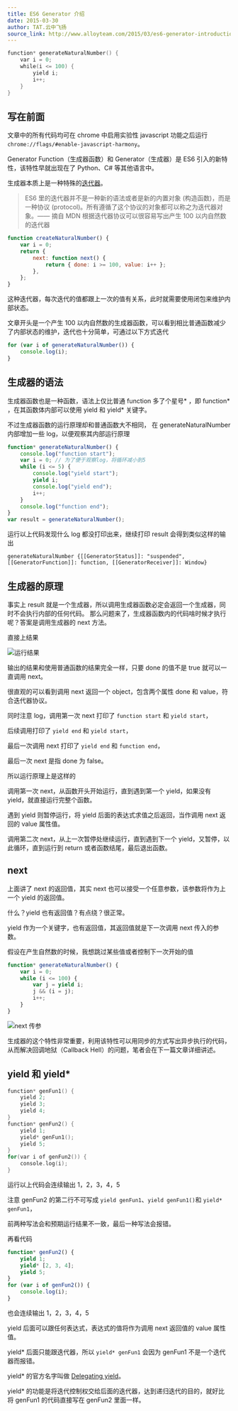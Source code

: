 ```yaml
---
title: ES6 Generator 介绍
date: 2015-03-30
author: TAT.云中飞扬
source_link: http://www.alloyteam.com/2015/03/es6-generator-introduction/
---
```


```c
function* generateNaturalNumber() {
    var i = 0;
    while(i <= 100) {
        yield i;
        i++;
    }
}
```

## 写在前面

文章中的所有代码均可在 chrome 中启用实验性 javascript 功能之后运行 `chrome://flags/#enable-javascript-harmony`。

Generator Function（生成器函数）和 Generator（生成器）是 ES6 引入的新特性，该特性早就出现在了 Python、C# 等其他语言中。

生成器本质上是一种特殊的[迭代器](https://developer.mozilla.org/zh-CN/docs/Web/JavaScript/Guide/The_Iterator_protocol)。

> ES6 里的迭代器并不是一种新的语法或者是新的内置对象 (构造函数)，而是一种协议 (protocol)。所有遵循了这个协议的对象都可以称之为迭代器对象。—— 摘自 MDN 根据迭代器协议可以很容易写出产生 100 以内自然数的迭代器

```javascript
function createNaturalNumber() {
    var i = 0;
    return {
        next: function next() {
            return { done: i >= 100, value: i++ };
        },
    };
}
```

这种迭代器，每次迭代的值都跟上一次的值有关系，此时就需要使用闭包来维护内部状态。

文章开头是一个产生 100 以内自然数的生成器函数，可以看到相比普通函数减少了内部状态的维护，迭代也十分简单，可通过以下方式迭代

```javascript
for (var i of generateNaturalNumber()) {
    console.log(i);
}
```

## 生成器的语法

生成器函数也是一种函数，语法上仅比普通 function 多了个星号\* ，即 function\* ，在其函数体内部可以使用 yield 和 yield\* 关键字。

不过生成器函数的运行原理却和普通函数大不相同， 在 generateNaturalNumber 内部增加一些 log，以便观察其内部运行原理

```javascript
function* generateNaturalNumber() {
    console.log("function start");
    var i = 0; // 为了便于观察log，将循环减小到5
    while (i <= 5) {
        console.log("yield start");
        yield i;
        console.log("yield end");
        i++;
    }
    console.log("function end");
}
var result = generateNaturalNumber();
```

运行以上代码发现什么 log 都没打印出来，继续打印 result 会得到类似这样的输出

    generateNaturalNumber {[[GeneratorStatus]]: "suspended", [[GeneratorFunction]]: function, [[GeneratorReceiver]]: Window}

## 生成器的原理

事实上 result 就是一个生成器，所以调用生成器函数必定会返回一个生成器，同时不会执行内部的任何代码。 那么问题来了，生成器函数内的代码啥时候才执行呢？答案是调用生成器的 next 方法。

直接上结果

![运行结果](http://www.alloyteam.com/wp-content/uploads/2015/03/QQ截图20150330155008.png)

输出的结果和使用普通函数的结果完全一样，只要 done 的值不是 true 就可以一直调用 next。

很直观的可以看到调用 next 返回一个 object，包含两个属性 done 和 value，符合迭代器协议。

同时注意 log，调用第一次 next 打印了 `function start` 和 `yield start`，

后续调用打印了 `yield end` 和 `yield start`，

最后一次调用 next 打印了 `yield end` 和 `function end`，

最后一次 next 是指 done 为 false。

所以运行原理上是这样的

调用第一次 next，从函数开头开始运行，直到遇到第一个 yield，如果没有 yield，就直接运行完整个函数。

遇到 yield 则暂停运行，将 yield 后面的表达式求值之后返回，当作调用 next 返回的 value 属性值。

调用第二次 next，从上一次暂停处继续运行，直到遇到下一个 yield，又暂停，以此循环，直到运行到 return 或者函数结尾，最后退出函数。

## next

上面讲了 next 的返回值，其实 next 也可以接受一个任意参数，该参数将作为上一个 yield 的返回值。

什么？yield 也有返回值？有点绕？很正常。

yield 作为一个关键字，也有返回值，其返回值就是下一次调用 next 传入的参数。

假设在产生自然数的时候，我想跳过某些值或者控制下一次开始的值

```javascript
function* generateNaturalNumber() {
    var i = 0;
    while (i <= 100) {
        var j = yield i;
        j && (i = j);
        i++;
    }
}
```

![next 传参](http://www.alloyteam.com/wp-content/uploads/2015/03/QQ截图20150330144105.png)

生成器的这个特性非常重要，利用该特性可以用同步的方式写出异步执行的代码，从而解决回调地狱（Callback Hell）的问题，笔者会在下一篇文章详细讲述。

## yield 和 yield\*

```c
function* genFun1() {
    yield 2;
    yield 3;
    yield 4;
}
function* genFun2() {
    yield 1;
    yield* genFun1();
    yield 5;
}
for(var i of genFun2()) {
    console.log(i);
}
```

运行以上代码会连续输出 1，2，3，4，5

注意 genFun2 的第二行不可写成 `yield genFun1`、`yield genFun1()`和 `yield* genFun1`，

前两种写法会和预期运行结果不一致，最后一种写法会报错。

再看代码

```javascript
function* genFun2() {
    yield 1;
    yield* [2, 3, 4];
    yield 5;
}
for (var i of genFun2()) {
    console.log(i);
}
```

也会连续输出 1，2，3，4，5

yield 后面可以跟任何表达式，表达式的值将作为调用 next 返回值的 value 属性值。

yield\* 后面只能跟迭代器，所以 `yield* genFun1` 会因为 genFun1 不是一个迭代器而报错。

yield\* 的官方名字叫做 [Delegating yield](http://wiki.ecmascript.org/doku.php?id=harmony:generators)。

yield\* 的功能是将迭代控制权交给后面的迭代器，达到递归迭代的目的，就好比将 genFun1 的代码直接写在 genFun2 里面一样。